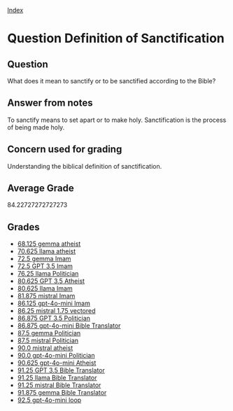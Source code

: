 
[Index](../../index.md)
# Question Definition of Sanctification
## Question
What does it mean to sanctify or to be sanctified according to the Bible?

## Answer from notes
To sanctify means to set apart or to make holy. Sanctification is the process of being made holy.

## Concern used for grading
Understanding the biblical definition of sanctification.

## Average Grade
84.22727272727273

## Grades
 * [68.125 gemma atheist](../answers/gemma_atheist/Definition_of_Sanctification.md)
 * [70.625 llama atheist](../answers/llama_atheist/Definition_of_Sanctification.md)
 * [72.5 gemma Imam](../answers/gemma_Imam/Definition_of_Sanctification.md)
 * [72.5 GPT 3.5 Imam](../answers/GPT_3.5_Imam/Definition_of_Sanctification.md)
 * [76.25 llama Politician](../answers/llama_Politician/Definition_of_Sanctification.md)
 * [80.625 GPT 3.5 Atheist](../answers/GPT_3.5_Atheist/Definition_of_Sanctification.md)
 * [80.625 llama Imam](../answers/llama_Imam/Definition_of_Sanctification.md)
 * [81.875 mistral Imam](../answers/mistral_Imam/Definition_of_Sanctification.md)
 * [86.125 gpt-4o-mini Imam](../answers/gpt-4o-mini_Imam/Definition_of_Sanctification.md)
 * [86.25 mistral 1.75 vectored](../answers/mistral_1.75_vectored/Definition_of_Sanctification.md)
 * [86.875 GPT 3.5 Politician](../answers/GPT_3.5_Politician/Definition_of_Sanctification.md)
 * [86.875 gpt-4o-mini Bible Translator](../answers/gpt-4o-mini_Bible_Translator/Definition_of_Sanctification.md)
 * [87.5 gemma Politician](../answers/gemma_Politician/Definition_of_Sanctification.md)
 * [87.5 mistral Politician](../answers/mistral_Politician/Definition_of_Sanctification.md)
 * [90.0 mistral atheist](../answers/mistral_atheist/Definition_of_Sanctification.md)
 * [90.0 gpt-4o-mini Politician](../answers/gpt-4o-mini_Politician/Definition_of_Sanctification.md)
 * [90.625 gpt-4o-mini Atheist](../answers/gpt-4o-mini_Atheist/Definition_of_Sanctification.md)
 * [91.25 GPT 3.5 Bible Translator](../answers/GPT_3.5_Bible_Translator/Definition_of_Sanctification.md)
 * [91.25 llama Bible Translator](../answers/llama_Bible_Translator/Definition_of_Sanctification.md)
 * [91.25 mistral Bible Translator](../answers/mistral_Bible_Translator/Definition_of_Sanctification.md)
 * [91.875 gemma Bible Translator](../answers/gemma_Bible_Translator/Definition_of_Sanctification.md)
 * [92.5 gpt-4o-mini loop](../answers/gpt-4o-mini_loop/Definition_of_Sanctification.md)
